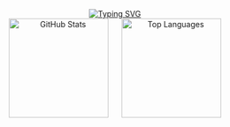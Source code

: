 <div align="center">
  <a href="https://git.io/typing-svg">
    <img src="https://readme-typing-svg.demolab.com?font=Fira+Code&size=30&pause=1000&color=03FF00&center=true&vCenter=true&width=435&lines=Hello%2C+I'm+Murilo!" alt="Typing SVG" />
  </a>
</div>


<div align="center">
  <img height="180em" src="https://github-readme-stats.vercel.app/api?username=Mirtiloo1&show_icons=true&theme=gruvbox" alt="GitHub Stats" hspace="10"/>
  <img height="180em" src="https://github-readme-stats.vercel.app/api/top-langs/?username=Mirtiloo1&layout=compact&theme=gruvbox" alt="Top Languages" hspace="10"/>
</div>
